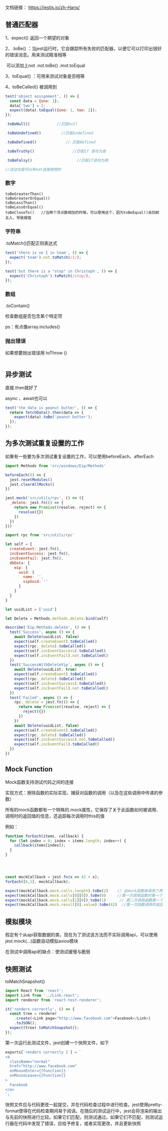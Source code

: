 文档链接： https://jestjs.io/zh-Hans/ 



## 普通匹配器

1、expect() 返回一个期望的对象

2、.toBe() ：当jest运行时，它会跟踪所有失败的匹配器，以便它可以打印出很好的错误消息。用来测试精准相等

​	可以添加上not     .not.toBe()     .mot.toEqual

3、toEqual() ：可用来测试对象是否相等

4、toBeCalled()   被调用到

```js
test('object assignment', () => {
  const data = {one: 1};
  data['two'] = 2;
  expect(data).toEqual({one: 1, two: 2});
});
```



```js
.toBeNull()            //匹配null

.toBeUndefined()         //匹配undefined

.toBeDefined()             // 匹配defined

.toBeTruthy()                 //匹配if 语句为真

.toBeFalsy()					//匹配if语句为假

//这边也是可以和not连接使用的
```





### 数字

```
toBeGreaterThan()
toBeGreaterOrEqual()
toBeLessThan()
toBeLessOrEqual()
toBeCloseTo()   //当两个浮点数相加的时候，可以使用这个，因为toBeEqual()会四射五入，导致报错
```



### 字符串

.toMatch()匹配正则表达式

```js
test('there is no I in team', () => {
  expect('team').not.toMatch(/I/);
});

test('but there is a "stop" in Christoph', () => {
  expect('Christoph').toMatch(/stop/);
});
```





### 数组

.toContain()

检查数组是否包含某个特定项

ps：有点像array.includes()



### 抛出错误

如果想要抛出错误用 toThrow ()

```

```





## 异步测试

直接.then就好了

async 、await也可以

```js
test('the data is peanut butter', () => {
  return fetchData().then(data => {
    expect(data).toBe('peanut butter');
  });
});
```



## 为多次测试重复设置的工作

如果有一些要为多次测试重复设置的工作，可以使用beforeEach、afterEach

```js
import Methods from 'src/windows/Eip/Methods'

beforeEach(() => {
  jest.resetModules()
  jest.clearAllMocks()
})

jest.mock('src/utils/rpc', () => ({
  _delete: jest.fn(() => {
    return new Promise((resolve, reject) => {
      resolve({})
    })
  })
}))

import rpc from 'src/utils/rpc'

let self = {
  createEvent: jest.fn(),
  incEventSuccess: jest.fn(),
  incEventFail: jest.fn(),
  dbData: {
    eip: {
      uuid: {
        name: '',
        vipUuid: ''
      }
    }
  }
}

let uuidList = ['uuid']

let Delete = Methods.methods.delete.bind(self)

describe('Eip.Methods.delete', () => {
  test('Success', async () => {
    await Delete(uuidList, false)
    expect(self.createEvent).toBeCalled()
    expect(rpc._delete).toBeCalled()
    expect(self.incEventSuccess).toBeCalled()
    expect(self.incEventFail).not.toBeCalled()
  })
  test('SuccessWithDeleteVip', async () => {
    await Delete(uuidList, true)
    expect(self.createEvent).toBeCalled()
    expect(rpc._delete).toBeCalled()
    expect(self.incEventSuccess).toBeCalled()
    expect(self.incEventFail).not.toBeCalled()
  })
  test('Failed', async () => {
    rpc._delete = jest.fn(() => {
      return new Promise((resolve, reject) => {
        reject({})
      })
    })
    await Delete(uuidList, false)
    expect(self.createEvent).toBeCalled()
    expect(rpc._delete).toBeCalled()
    expect(self.incEventSuccess).not.toBeCalled()
    expect(self.incEventFail).toBeCalled()
  })
})

```



## Mock Function

Mock函数支持测试代码之间的连接

实现方式：擦除函数的实际实现、捕获对函数的调用（以及在这些调用中传递的参数）

所有的mock函数都有一个特殊的.mock属性，它保存了关于此函数如何被调用、调用时的返回值的信息，还追踪每次调用时this的值

例如：

```js
function forEach(items, callback) {
  for (let index = 0; index < items.length; index++) {
    callback(items[index]);
  }
}




const mockCallback = jest.fn(x => 42 + x);
forEach([0,1], mockCallback);

expect(mockCallback.mock.calls.length).toBe(2)    // 此mock函数被调用了两次
expect(mockCallback.mock.calls[0][0]).toBe(0)     //第一次调用函数时第一个参数是0
expect(mockCallback.mock.calls[1][0]).toBe(1)      // 第二次调用函数第一个参数是1
expect(mockCallback.mock.result[0].value).toBe(42)  //第一次函数调用的返回值是42
```







## 模拟模块

假定有个从api获取数据的类，现在为了测试该方法而不实际调用api，可以使用jest.mock(…)函数自动模拟axios模块

在测试中调用api的缺点：使测试缓慢与脆弱





## 快照测试

toMatchSnapshot()

```js
import React from 'react';
import Link from '../Link.react';
import renderer from 'react-test-renderer';

it('renders correctly', () => {
  const tree = renderer
    .create(<Link page="http://www.facebook.com">Facebook</Link>)
    .toJSON();
  expect(tree).toMatchSnapshot();
});
```



第一次运行此测试文件，jest创建一个快照文件，如下

```js
exports[`renders correctly 1`] = `
<a
  className="normal"
  href="http://www.facebook.com"
  onMouseEnter={[Function]}
  onMouseLeave={[Function]}
>
  Facebook
</a>
`;
```

快照文件应与代码更改一起提交，并在代码检查过程中进行检查。jest使用pretty-format使得在代码检查期间易于阅读。在随后的测试运行中，jest会将渲染的输出与先前的快照进行比较。如果它们匹配，则测试通过。如果它们不匹配，则测试运行器在代码中发现了错误，应给予修复，或者实现更改，并且更新快照